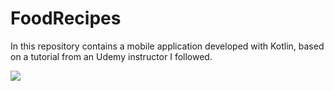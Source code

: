 # FoodRecipes
In this repository contains a mobile application developed with Kotlin, based on a tutorial from an Udemy instructor I followed.




<img src="https://user-images.githubusercontent.com/66571666/232256687-33fcc4d1-56bb-4e49-9b87-8725ed6d4763.png" width="%30">
